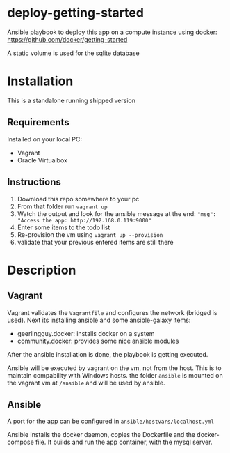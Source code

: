 # deploy-getting-started
Ansible playbook to deploy this app on a compute instance using docker: 
https://github.com/docker/getting-started


A static volume is used for the sqlite database

# Installation
This is a standalone running shipped version

## Requirements
Installed on your local PC:
* Vagrant
* Oracle Virtualbox

## Instructions
1. Download this repo somewhere to your pc
2. From that folder run `vagrant up`
3. Watch the output and look for the ansible message at the end: 
`"msg": "Access the app: http://192.168.0.119:9000"`
4. Enter some items to the todo list
5. Re-provision the vm using `vagrant up --provision`
6. validate that your previous entered items are still there

# Description
## Vagrant
Vagrant validates the `Vagrantfile` and configures the network (bridged is used). Next its installing ansible and some ansible-galaxy items: 
- geerlingguy.docker: installs docker on a system
- community.docker: provides some nice ansible modules

After the ansible installation is done, the playbook is getting executed.

Ansible will be executed by vagrant on the vm, not from the host. This is to maintain compability with Windows hosts. 
the folder `ansible` is mounted on the vagrant vm at `/ansible` and will be used by ansible.

## Ansible
A port for the app can be configured in `ansible/hostvars/localhost.yml`

Ansible installs the docker daemon, copies the Dockerfile and the docker-compose file. It builds and run the app container, with the mysql server.
